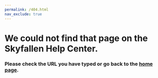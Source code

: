 ```yaml
---
permalink: /404.html
nav_exclude: true
---
```


# We could not find that page on the Skyfallen Help Center.
### Please check the URL you have typed or go back to the [home page](https://help.skyfallen.org).
